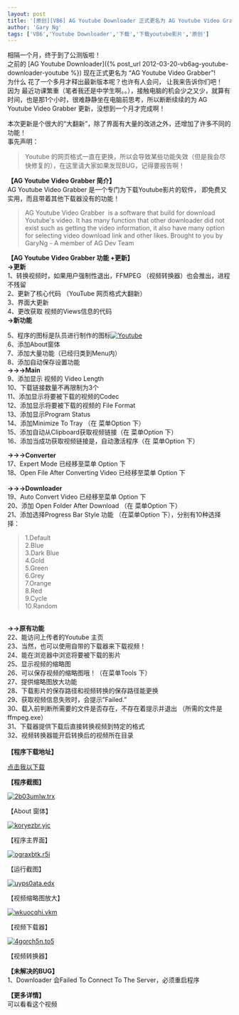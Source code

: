 ```yaml
---
layout: post
title: '[原创][VB6] AG Youtube Downloader 正式更名为 AG Youtube Video Grabber'
author: 'Gary Ng'
tags: ['VB6','Youtube Downloader','下载','下载youtube影片','原创']
---
```


相隔一个月，终于到了公测版啦！  
 之前的 [AG Youtube
Downloader]({% post_url 2012-03-20-vb6ag-youtube-downloader-youtube %})
现在正式更名为 “AG Youtube Video Grabber”!  
 为什么 花了一个多月才释出最新版本呢？也许有人会问，
让我来告诉你们吧！  
 因为
最近功课繁重（笔者我还是中学生啊。。），接触电脑的机会少之又少，就算有时间，也是那1个小时，很难静静坐在电脑前思考，所以断断续续的为
AG Youtube Video Grabber 更新，没想到一个月才完成啊！  
  

本次更新是个很大的“大翻新”，除了界面有大量的改进之外，还增加了许多不同的功能！  
 事先声明：  

> Youtube
> 的网页格式一直在更换，所以会导致某些功能失效（但是我会尽快修复的），在这里请大家如果发现BUG，记得要报告啊！

**【AG Youtube Video Grabber 简介】**  
 AG Youtube Video Grabber 是一个专门为下载Youtube影片的软件，
即免费又实用，而且带着其他下载器没有的功能！  

> AG Youtube Video Grabber  is a software that build for download
> Youtube's video. It has many function that other downloader did not
> exist such as getting the video information, it also have many option
> for selecting video download link and other likes. Brought to you by
> GaryNg - A member of AG Dev Team

**【AG Youtube Video Grabber 功能 +更新】**  
 **→更新**  
 1、转换视频时，如果用户强制性退出，FFMPEG
（视频转换器）也会推出，进程不残留  
 2、更新了核心代码 （YouTube 网页格式大翻新）  
 3、界面大更新  
 4、更改获取 视频的Views信息的代码  
 **→新功能**  

5、程序的图标是队员进行制作的图标[![Youtube](http://lh5.ggpht.com/-3_gnafL6e1Q/T4lDohzd38I/AAAAAAAABdE/Ct-Qp9rVXdQ/Youtube_thumb%25255B1%25255D.png?imgmax=800 "Youtube")](http://lh3.ggpht.com/-gcZrAbUIp-M/T4lDnDct7rI/AAAAAAAABdA/ME1LS8rSaoE/s1600-h/Youtube%25255B3%25255D.png)  
 6、添加About窗体  
 7、添加大量功能（已经归类到Menu内）  
 8、添加自动保存设置功能  
 **→→→Main**  
 9、添加显示 视频的 Video Length  
 10、下载链接数量不再限制为3个  
 11、添加显示将要被下载的视频的Codec  
 12、添加显示将要被下载的视频的 File Format  
 13、添加显示Program Status  
 14、添加Minimize To Tray （在 菜单Option 下）  
 15、添加自动从Clipboard获取视频链接（在 菜单Option 下）  
 16、添加当成功获取视频链接是，自动激活程序（在 菜单Option 下）  
  
 **→→→Converter**  
 17、Expert Mode 已经移至菜单 Option 下  
 18、Open File After Converting Video 已经移至菜单 Option 下  
    
 **→→→Downloader**  
 19、Auto Convert Video 已经移至菜单 Option 下  
 20、添加 Open Folder After Download （在 菜单Option 下）  
 21、添加选择Progress Bar Style 功能 （在菜单Option
下），分别有10种选择择：  

> 1.Default  
>  2.Blue  
>  3.Dark Blue  
>  4.Gold  
>  5.Green  
>  6.Grey  
>  7.Orange  
>  8.Red  
>  9.Cycle  
>  10.Random

   
 **→→原有功能**  
 22、能访问上传者的Youtube 主页  
 23、当然，也可以使用自带的下载器来下载视频！  
 24、能在浏览器中浏览将要被下载的影片  
 25、显示视频的缩略图  
 26、可以保存视频的缩略图哦！（在菜单Tools 下）  
 27、提供缩略图放大功能  
 28、下载影片的保存路径和视频转换的保存路径能更换  
 29、获取视频信息失败时，会提示”Failed.”  
 30、载入前判断所需要的文件是否存在，不存在着提示并退出
（所需的文件是ffmpeg.exe）  
 31、下载器提供下载后直接转换视频到特定的格式  
 32、视频转换器能开启转换后的视频所在目录  
    
 **【程序下载地址】**  

[点击我以下载](http://dl.dropbox.com/u/43619472/%E6%89%B9%E5%A4%84%E7%90%86/VB6/Youtube%20Downloader/AG%20Youtube%20Video%20Grabber.zip)

**【程序截图】**  

[![2b03umlw.trx](http://lh3.ggpht.com/-wYl50tLdPyw/T4lDsoInAFI/AAAAAAAABdY/e5cFBe0jY84/2b03umlw.trx_thumb%25255B5%25255D.png?imgmax=800 "2b03umlw.trx")](http://lh6.ggpht.com/-v4_V1iljP_8/T4lDqcyf21I/AAAAAAAABdQ/czGAEAW8yiU/s1600-h/2b03umlw.trx%25255B4%25255D.png)

【About 窗体】

[![koryezbr.yjc](http://lh4.ggpht.com/-3MAVn7fqRgE/T4lDvIqOSII/AAAAAAAABdo/K_ZJHowAgNE/koryezbr.yjc_thumb.png?imgmax=800 "koryezbr.yjc")](http://lh6.ggpht.com/-UXKaxoVeEyc/T4lDt9OVqJI/AAAAAAAABdg/7bjcwjlNHCg/s1600-h/koryezbr.yjc%25255B3%25255D.png)

【程序主界面】

[![ograxbtk.r5i](http://lh4.ggpht.com/-rbDOpmfM7Oo/T4lDyJvONMI/AAAAAAAABd4/eESTx4g9jT4/ograxbtk.r5i_thumb.png?imgmax=800 "ograxbtk.r5i")](http://lh4.ggpht.com/-e4EsLw8fA1U/T4lDwgrUpsI/AAAAAAAABdw/JkHgFs23Y2M/s1600-h/ograxbtk.r5i%25255B3%25255D.png)

【运行截图】

[![uyps0ata.edx](http://lh3.ggpht.com/-wrc2oOQlkb8/T4lD2DeZoNI/AAAAAAAABeI/TI-EnzCeSdA/uyps0ata.edx_thumb.png?imgmax=800 "uyps0ata.edx")](http://lh6.ggpht.com/-Fuyy7nmp6Gw/T4lD0HREB6I/AAAAAAAABeA/Nhes_3h6LIo/s1600-h/uyps0ata.edx%25255B3%25255D.png)

【视频缩略图放大】

[![wkuocqhi.vkm](http://lh6.ggpht.com/-6ZycUJRnKXY/T4lD41E5LOI/AAAAAAAABeY/FDv-7BcxTu0/wkuocqhi.vkm_thumb.png?imgmax=800 "wkuocqhi.vkm")](http://lh3.ggpht.com/-cclQdwDXsTw/T4lD3jGnmtI/AAAAAAAABeQ/LQRngmj45jE/s1600-h/wkuocqhi.vkm%25255B3%25255D.png)

【视频下载器】

[![4gorch5n.to5](http://lh3.ggpht.com/-jgan4iyPv2k/T4lD7SWgZQI/AAAAAAAABeo/MPUe4_LEF8c/4gorch5n.to5_thumb.png?imgmax=800 "4gorch5n.to5")](http://lh3.ggpht.com/-H1Hsskbtz1U/T4lD6CiBmaI/AAAAAAAABeg/40172r5REKk/s1600-h/4gorch5n.to5%25255B3%25255D.png)

【视频转换器】

  

**【未解决的BUG】**  
 1、Downloader 会Failed To Connect To The Server，必须重启程序  
  
 **【更多详情】**  
 可以看看这个视频  

